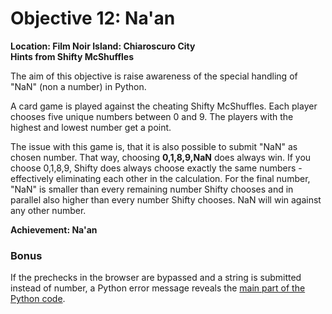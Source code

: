 # Objective 12: Na'an
**Location: Film Noir Island: Chiaroscuro City**  
**Hints from Shifty McShuffles**

The aim of this objective is raise awareness of the special handling of "NaN" (non a number) in Python.

A card game is played against the cheating Shifty McShuffles.
Each player chooses five unique numbers between 0 and 9.
The players with the highest and lowest number get a point.

The issue with this game is, that it is also possible to submit "NaN" as chosen number. That way, choosing **0,1,8,9,NaN** does always win.
If you choose 0,1,8,9, Shifty does always choose exactly the same numbers - effectively eliminating each other in the calculation.
For the final number, "NaN" is smaller than every remaining number Shifty chooses and in parallel also higher than every number Shifty chooses. NaN will win against any other number.

**Achievement: Na'an**

### Bonus

If the prechecks in the browser are bypassed and a string is submitted instead of number, a Python error message reveals the [main part of the Python code](https://github.com/joergschwarzwaelder/hhc2023/blob/main/Objective-12/python-error.txt).
<!--stackedit_data:
eyJoaXN0b3J5IjpbLTExNTMyMjIyMjYsLTQzODE5NDEzMywtMT
Y2ODc5MTcyMiwxMzcwODkzNzkwLDE5MzcwNjExNjgsLTIwMTAx
OTI2M119
-->